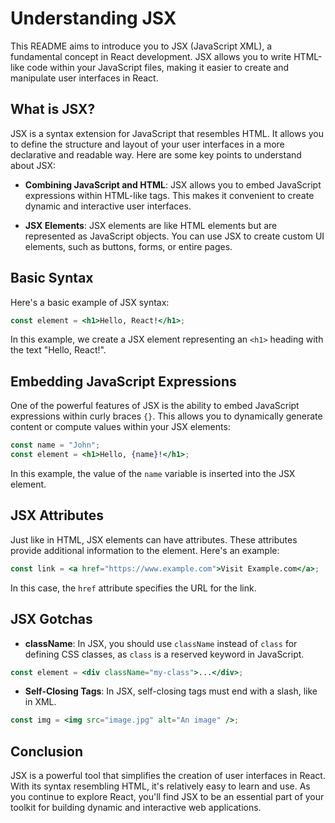 # Understanding JSX

This README aims to introduce you to JSX (JavaScript XML), a fundamental concept in React development. JSX allows you to write HTML-like code within your JavaScript files, making it easier to create and manipulate user interfaces in React.

## What is JSX?

JSX is a syntax extension for JavaScript that resembles HTML. It allows you to define the structure and layout of your user interfaces in a more declarative and readable way. Here are some key points to understand about JSX:

- **Combining JavaScript and HTML**: JSX allows you to embed JavaScript expressions within HTML-like tags. This makes it convenient to create dynamic and interactive user interfaces.

- **JSX Elements**: JSX elements are like HTML elements but are represented as JavaScript objects. You can use JSX to create custom UI elements, such as buttons, forms, or entire pages.

## Basic Syntax

Here's a basic example of JSX syntax:

```jsx
const element = <h1>Hello, React!</h1>;
```

In this example, we create a JSX element representing an `<h1>` heading with the text "Hello, React!".

## Embedding JavaScript Expressions

One of the powerful features of JSX is the ability to embed JavaScript expressions within curly braces `{}`. This allows you to dynamically generate content or compute values within your JSX elements:

```jsx
const name = "John";
const element = <h1>Hello, {name}!</h1>;
```

In this example, the value of the `name` variable is inserted into the JSX element.

## JSX Attributes

Just like in HTML, JSX elements can have attributes. These attributes provide additional information to the element. Here's an example:

```jsx
const link = <a href="https://www.example.com">Visit Example.com</a>;
```

In this case, the `href` attribute specifies the URL for the link.

## JSX Gotchas

- **className**: In JSX, you should use `className` instead of `class` for defining CSS classes, as `class` is a reserved keyword in JavaScript.

```jsx
const element = <div className="my-class">...</div>;
```

- **Self-Closing Tags**: In JSX, self-closing tags must end with a slash, like in XML.

```jsx
const img = <img src="image.jpg" alt="An image" />;
```

## Conclusion

JSX is a powerful tool that simplifies the creation of user interfaces in React. With its syntax resembling HTML, it's relatively easy to learn and use. As you continue to explore React, you'll find JSX to be an essential part of your toolkit for building dynamic and interactive web applications.
